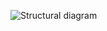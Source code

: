 ![Structural diagram](https://user-images.githubusercontent.com/94226292/144199613-4495840a-7ee5-4312-9875-996ac97f1339.jpg)

